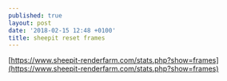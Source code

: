 ```yaml
---
published: true
layout: post
date: '2018-02-15 12:48 +0100'
title: sheepit reset frames
---
```

[https://www.sheepit-renderfarm.com/stats.php?show=frames](https://www.sheepit-renderfarm.com/stats.php?show=frames)

